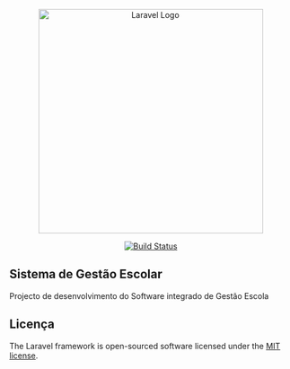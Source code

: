 <p align="center"><a href="https://laravel.com" target="_blank"><img src="https://raw.githubusercontent.com/laravel/art/master/logo-lockup/5%20SVG/2%20CMYK/1%20Full%20Color/laravel-logolockup-cmyk-red.svg" width="400" alt="Laravel Logo"></a></p>

<p align="center">
<a href="https://github.com/laravel/framework/actions"><img src="https://github.com/laravel/framework/workflows/tests/badge.svg" alt="Build Status"></a>

</p>

## Sistema de Gestão Escolar

Projecto de desenvolvimento do Software integrado de Gestão Escola 

## Licença

The Laravel framework is open-sourced software licensed under the [MIT license](https://opensource.org/licenses/MIT).
